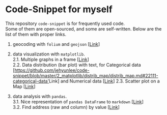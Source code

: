 # Code-Snippet for myself
This repository `code-snippet` is for frequently used code.  
Some of them are open-sourced, and some are self-written.
Below are the list of them with proper links.

1. geocoding with `folium` and `geojson` [<a href='https://github.com/jehyunlee/code-snippet/blob/master/1_folium_geojson/190712_folium_geojson.md'>Link</a>]  
  
2. data visualization with `matplotlib`.  
2.1. Multiple graphs in a frame [<a href='https://github.com/jehyunlee/code-snippet/blob/master/2_matplotlib/WindAnalysis.md'>Link</a>]  
2.2. Data distribution (bar plot) with text, for Categorical data [<https://github.com/jehyunlee/code-snippet/blob/master/2_matplotlib/distrib_map/distrib_map.md#22111-categorical-data'>Link</a>] and Numerical data [<a href='https://github.com/jehyunlee/code-snippet/blob/master/2_matplotlib/distrib_map/distrib_map.md#22112-numerical-data'>Link</a>] 
2.3. Scatter plot on a Map [<a href='https://github.com/jehyunlee/code-snippet/blob/master/2_matplotlib/distrib_map/distrib_map.md#2212-%EB%8D%B0%EC%9D%B4%ED%84%B0-%EA%B3%B5%EA%B0%84-%EB%B6%84%ED%8F%AC-%EB%B6%84%EC%84%9D'>Link</a>]  
  
3. data analysis with `pandas`.  
3.1. Nice representation of `pandas DataFrame` to `markdown` [<a href='https://github.com/jehyunlee/code-snippet/blob/master/3_pandas/dataframe_to_markdown.md'>Link</a>]  
3.2. Find address (raw and column) by value [<a href='https://github.com/jehyunlee/code-snippet/blob/master/3_pandas/find_address_by_value.md'>Link</a>]  
